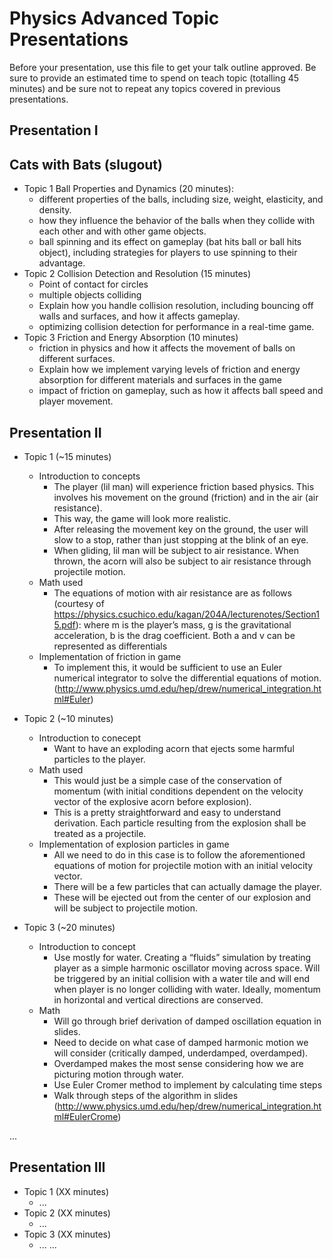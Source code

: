 # Physics Advanced Topic Presentations

Before your presentation, use this file to get your talk outline approved. Be
sure to provide an estimated time to spend on teach topic (totalling 45 minutes)
and be sure not to repeat any topics covered in previous presentations.

## Presentation I
## Cats with Bats (slugout)

- Topic 1 Ball Properties and Dynamics (20 minutes):
  - different properties of the balls, including size, weight, elasticity, and density.
  - how they influence the behavior of the balls when they collide with each other and with other game objects.
  - ball spinning and its effect on gameplay (bat hits ball or ball hits object), including strategies for players to use spinning to their advantage.
- Topic 2 Collision Detection and Resolution (15 minutes)
  - Point of contact for circles
  - multiple objects colliding
  - Explain how you handle collision resolution, including bouncing off walls and surfaces, and how it affects gameplay.
  - optimizing collision detection for performance in a real-time game.
- Topic 3 Friction and Energy Absorption (10 minutes)
  -  friction in physics and how it affects the movement of balls on different surfaces.
  - Explain how we implement varying levels of friction and energy absorption for different materials and surfaces in the game
  - impact of friction on gameplay, such as how it affects ball speed and player movement.


## Presentation II

- Topic 1 (~15 minutes)
  - Introduction to concepts
    - The player (lil man) will experience friction based physics. This involves his movement on the ground (friction) and in the air (air resistance). 
    - This way, the game will look more realistic. 
    - After releasing the movement key on the ground, the user will slow to a stop, rather than just stopping at the blink of an eye. 
    - When gliding, lil man will be subject to air resistance. When thrown, the acorn will also be subject to air resistance through projectile motion.
  - Math used
    - The equations of motion with air resistance are as follows (courtesy of https://physics.csuchico.edu/kagan/204A/lecturenotes/Section15.pdf):
    where m is the player’s mass, g is the gravitational acceleration, b is the drag coefficient. Both a and v can be represented as differentials 
  - Implementation of friction in game
    - To implement this, it would be sufficient to use an Euler numerical integrator to solve the differential equations of motion. (http://www.physics.umd.edu/hep/drew/numerical_integration.html#Euler)

- Topic 2 (~10 minutes)
  - Introduction to conecept
    - Want to have an exploding acorn that ejects some harmful particles to the player. 
  - Math used
    - This would just be a simple case of the conservation of momentum (with initial conditions dependent on the velocity vector of the explosive acorn before explosion). 
    - This is a pretty straightforward and easy to understand derivation. Each particle resulting from the explosion shall be treated as a projectile.
  - Implementation of explosion particles in game
    - All we need to do in this case is to follow the aforementioned equations of motion for projectile motion with an initial velocity vector. 
    - There will be a few particles that can actually damage the player. 
    - These will be ejected out from the center of our explosion and will be subject to projectile motion.

- Topic 3 (~20 minutes)
  - Introduction to concept
    - Use mostly for water. Creating a “fluids” simulation by treating player as a simple harmonic oscillator moving across space. 
    Will be triggered by an initial collision with a water tile and will end when player is no longer colliding with water. Ideally, momentum in horizontal and vertical directions are conserved.
  - Math
    - Will go through brief derivation of damped oscillation equation in slides.
    - Need to decide on what case of damped harmonic motion we will consider (critically damped, underdamped, overdamped). 
    - Overdamped makes the most sense considering how we are picturing motion through water.
    - Use Euler Cromer method to implement by calculating time steps
    - Walk through steps of the algorithm in slides (http://www.physics.umd.edu/hep/drew/numerical_integration.html#EulerCrome)

...


## Presentation III

- Topic 1 (XX minutes)
  - ...
- Topic 2 (XX minutes)
  - ...
- Topic 3 (XX minutes)
  - ...
...
